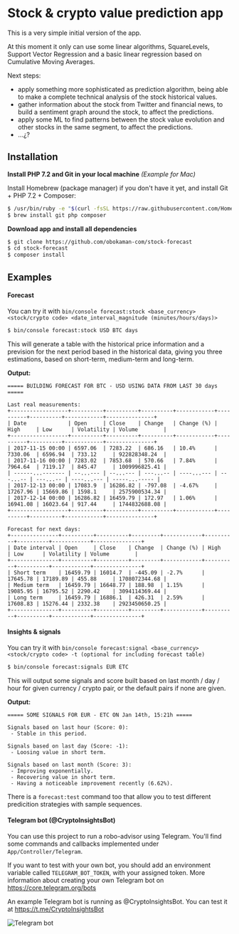 # Stock & crypto value prediction app

This is a very simple initial version of the app.

At this moment it only can use some linear algorithms, SquareLevels, Support Vector Regression and a basic linear regression based on Cumulative Moving Averages.

Next steps: 
* apply something more sophisticated as prediction algorithm, being able to make a complete technical analysis of the stock historical values.
* gather information about the stock from Twitter and financial news, to build a sentiment graph around the stock, to affect the predictions.
* apply some ML to find patterns between the stock value evolution and other stocks in the same segment, to affect the predictions.
* ...¿?

## Installation

**Install PHP 7.2 and Git in your local machine** *(Example for Mac)*

Install Homebrew (package manager) if you don't have it yet, and install Git + PHP 7.2 + Composer:

```bash
$ /usr/bin/ruby -e "$(curl -fsSL https://raw.githubusercontent.com/Homebrew/install/master/install)`
$ brew install git php composer
```

**Download app and install all dependencies**

```bash
$ git clone https://github.com/obokaman-com/stock-forecast
$ cd stock-forecast
$ composer install
```

## Examples

#### Forecast  

You can try it with `bin/console forecast:stock <base_currency> <stock/crypto code> <date_interval_magnitude (minutes/hours/days)>`

```bash
$ bin/console forecast:stock USD BTC days
``` 

This will generate a table with the historical price information and a prevision for the next period based in the historical data, giving you three estimations, 
based on short-term, medium-term and long-term.

**Output:**

```
===== BUILDING FORECAST FOR BTC - USD USING DATA FROM LAST 30 days =====

Last real measurements:
+------------------+----------+----------+----------+------------+----------+----------+------------+---------------+
| Date             | Open     | Close    | Change   | Change (%) | High     | Low      | Volatility | Volume        |
+------------------+----------+----------+----------+------------+----------+----------+------------+---------------+
| 2017-11-15 00:00 | 6597.06  | 7283.22  | 686.16   | 10.4%      | 7330.06  | 6596.94  | 733.12     | 922828348.24  |
| 2017-11-16 00:00 | 7283.02  | 7853.68  | 570.66   | 7.84%      | 7964.64  | 7119.17  | 845.47     | 1009996825.41 |
| ------...------- | --...--- | --...--- | ---...-- | ----...--- | ---...-- | ---...-- | ----...--- | -----...----- |
| 2017-12-13 00:00 | 17083.9  | 16286.82 | -797.08  | -4.67%     | 17267.96 | 15669.86 | 1598.1     | 2575900534.34 |
| 2017-12-14 00:00 | 16286.82 | 16459.79 | 172.97   | 1.06%      | 16941.08 | 16023.64 | 917.44     | 1744832688.08 |
+------------------+----------+----------+----------+------------+----------+----------+------------+---------------+

Forecast for next days:
+---------------+----------+----------+---------+------------+----------+----------+------------+---------------+
| Date interval | Open     | Close    | Change  | Change (%) | High     | Low      | Volatility | Volume        |
+---------------+----------+----------+---------+------------+----------+----------+------------+---------------+
| Short term    | 16459.79 | 16014.7  | -445.09 | -2.7%      | 17645.78 | 17189.89 | 455.88     | 1708072344.68 |
| Medium term   | 16459.79 | 16648.77 | 188.98  | 1.15%      | 19085.95 | 16795.52 | 2290.42    | 3094114369.44 |
| Long term     | 16459.79 | 16886.1  | 426.31  | 2.59%      | 17608.83 | 15276.44 | 2332.38    | 2923450650.25 |
+---------------+----------+----------+---------+------------+----------+----------+------------+---------------+

```

#### Insights & signals  

You can try it with `bin/console forecast:signal <base_currency> <stock/crypto code> -t (optional for including forecast table)`

```bash
$ bin/console forecast:signals EUR ETC
``` 

This will output some signals and score built based on last month / day / hour for given currency / crypto pair, or the default pairs if
none are given. 

**Output:**

```
===== SOME SIGNALS FOR EUR - ETC ON Jan 14th, 15:21h =====

Signals based on last hour (Score: 0):
 - Stable in this period.

Signals based on last day (Score: -1):
 - Loosing value in short term.

Signals based on last month (Score: 3):
 - Improving exponentially.
 - Recovering value in short term.
 - Having a noticeable improvement recently (6.62%).
```

There is a `forecast:test` command too that allow you to test different predicition strategies with sample sequences.

#### Telegram bot (@CryptoInsightsBot)

You can use this project to run a robo-advisor using Telegram. You'll find some commands and callbacks implemented under `App/Controller/Telegram`. 

If you want to test with your own bot, you should add an environment variable called `TELEGRAM_BOT_TOKEN`, with your assigned token. More information about creating your own Telegram bot on https://core.telegram.org/bots 

An example Telegram bot is running as @CryptoInsightsBot. You can test it at https://t.me/CryptoInsightsBot

![Telegram bot](https://raw.githubusercontent.com/obokaman-com/stock-forecast/assets/telegram-bot.gif)